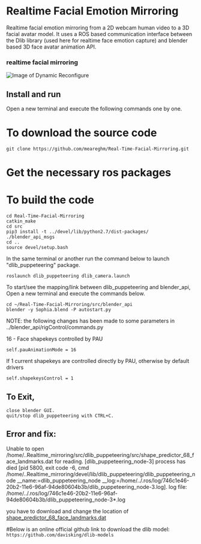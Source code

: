 # Realtime Facial Emotion Mirroring
Realtime facial emotion mirroring from a 2D webcam human video to a 3D facial avatar model. It uses a ROS based communication interface between the Dlib library (used here for realtime face emotion capture) and blender based 3D face avatar animation API.
### realtime facial mirroring
![Image of Dynamic Reconfigure](realtime-smile-mirroring.png)
## Install and run
Open a new terminal and execute the following commands one by one.
# To download the source code
`git clone https://github.com/meareghm/Real-Time-Facial-Mirroring.git` 
# Get the necessary ros packages

# To build the code
```
cd Real-Time-Facial-Mirroring
catkin_make
cd src
pip3 install -t ../devel/lib/python2.7/dist-packages/ ./blender_api_msgs
cd ..
source devel/setup.bash

```
In the same terminal or another run the command below to launch "dlib_puppeteering" package.
```
roslaunch dlib_puppeteering dlib_camera.launch 
```
To start/see the mapping/link between dlib_puppeteering and blender_api, Open a new terminal and execute the commands below.
```
cd ~/Real-Time-Facial-Mirroring/src/blender_api
blender -y Sophia.blend -P autostart.py
```
NOTE: the following changes has been made to some parameters in ../blender_api/rigControl/commands.py

16 - Face shapekeys controlled by PAU

`self.pauAnimationMode = 16`

If 1 current shapekeys are controlled directly by PAU, otherwise by default drivers

`self.shapekeysControl = 1`
## To Exit,
```
close blender GUI.
quit/stop dlib_puppeteering with CTRL+C.
```
## Error and fix:
Unable to open /home/..Realtime_mirroring/src/dlib_puppeteering/src/shape_predictor_68_face_landmarks.dat for reading.
[dlib_puppeteering_node-3] process has died [pid 5800, exit code -6, cmd /home/..Realtime_mirroring/devel/lib/dlib_puppeteering/dlib_puppeteering_node __name:=dlib_puppeteering_node __log:=/home/../.ros/log/746c1e46-20b2-11e6-96af-94de80604b3b/dlib_puppeteering_node-3.log].
log file: /home/../.ros/log/746c1e46-20b2-11e6-96af-94de80604b3b/dlib_puppeteering_node-3*.log

you have to download and change the location of [shape_predictor_68_face_landmarks.dat](dlib.net/files/shape_predictor_68_face_landmarks.dat.bz2)

#Below is an online official github link to download the dlib model: 
`https://github.com/davisking/dlib-models`


